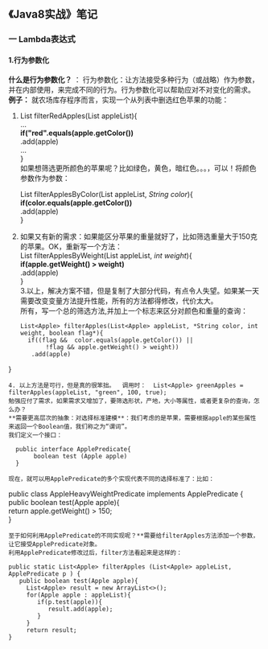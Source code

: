 ## 《Java8实战》笔记
### 一 Lambda表达式
####  1.行为参数化
**什么是行为参数化？** ： 行为参数化：让方法接受多种行为（或战略）作为参数，并在内部使用，来完成不同的行为。行为参数化可以帮助应对不对变化的需求。
**例子：** 就农场库存程序而言，实现一个从列表中删选红色苹果的功能：

1. List<Apple> filterRedApples(List<Apple> appleList){  
   ...  
   **if("red".equals(apple.getColor())**  
        .add(apple)  
       ...  
   }  
如果想筛选更所颜色的苹果呢？比如绿色，黄色，暗红色。。。，可以！将颜色参数作为参数： 
  
    List<Apple> filterApplesByColor(List<Apple> appleList, *String color*){  
     **if(color.equals(apple.getColor())**  
      .add(apple)  
  }  
2. 如果又有新的需求：如果能区分苹果的重量就好了，比如筛选重量大于150克的苹果。OK，重新写一个方法：  
   List<Apple> filterApplesByWeight(List<Apple> appleList, *int weight*){  
     **if(apple.getWeight() > weight)**  
      .add(apple)  
  }    
3.以上，解决方案不错，但是复制了大部分代码，有点令人失望。如果某一天需要改变变量方法提升性能，所有的方法都得修改，代价太大。  
  所有，写一个总的筛选方法,并加上一个标志来区分对颜色和重量的查询：
   ```
   List<Apple> filterApples(List<Apple> appleList, *String color, int weight, boolean flag*){  
     if((flag &&  color.equals(apple.getColor()) ||  
          !flag && apple.getWeight() > weight))
      .add(apple)  
  }  
   ```
4. 以上方法是可行，但是真的很笨拙。  调用时：  List<Apple> greenApples = filterApples(appleList, "green", 100, true);  
  勉强应付了需求，如果需求又增加了，要筛选形状，产地，大小等属性，或者更复杂的查询，怎么办？
  **需要更高层次的抽象：对选择标准建模**：我们考虑的是苹果，需要根据apple的某些属性来返回一个Boolean值，我们称之为“谓词”。  
  我们定义一个接口：
   ```
      public interface ApplePredicate{
           boolean test (Apple apple)
      }  
   ```
 现在，就可以用ApplePredicate的多个实现代表不同的选择标准了：比如：
   ```
   public class AppleHeavyWeightPredicate implements ApplePredicate {  
       public boolean test(Apple apple){  
         return apple.getWeight() > 150;  
   }
   ```
   至于如何利用ApplePredicate的不同实现呢？**需要给filterApples方法添加一个参数，让它接受ApplePredicate对象。  
   利用ApplePredicate修改过后，filter方法看起来是这样的： 
   ```
    public static List<Apple> filterApples (List<Apple> appleList, ApplePredicate p ) {  
       public boolean test(Apple apple){  
         List<Apple> result = new ArrayList<>();
         for(Apple apple : appleList){
            if(p.test(apple)){
               result.add(apple);
            }
         }
         return result;  
    }  
   ```
   
   
   
   
   
   
   
   
   
  
      
      
  
 
  
  

